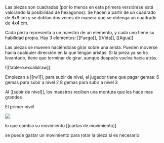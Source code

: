 
Las piezas son cuadradas (por lo menos en esta primera versión(se está valorando la posibilidad de hexágonos). Se hacen à partir de un cuadrado de 8x8 cm y se doblan dos veces de manera que se obtenga un cuadrado de 4x4 cm.

Cada pieza representa a un maestro de un elemento, y cada uno tiene su habilidad propia. 
Hay 3 elementos: [[Fuego]], [[Vida]], [[Agua]]

Las piezas se mueven haciéndolas girar sobre una arista.
Pueden moverse hacia cualquier dirección en la que tengan aristas.
Si la pieza ya se ha levantado, tiene que terminar de girar, aunque después vuelva hacia atrás.

![[tablero.excalidraw]]

Empiezan a [[nv1]], para subir de nivel, el jugador tiene que pagar gemas:
6 gemas para subir a nivel 2
8 gemas para subir a nivel 3

Al [[subir de nivel]], los maestros reciben una montura que les hace mas grandes

El primer nivel

![](MejorarPersonajes.svg)

lo que cambia su movimiento [[cartas de movimiento]]









se puede gastar un movimiento para rotar la pieza si es necesario
